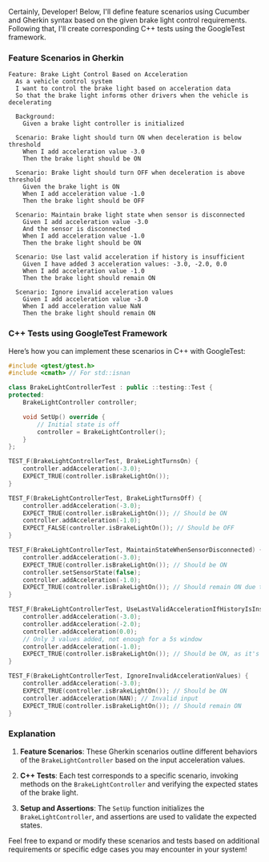 Certainly, Developer! Below, I'll define feature scenarios using Cucumber and Gherkin syntax based on the given brake light control requirements. Following that, I'll create corresponding C++ tests using the GoogleTest framework.

### Feature Scenarios in Gherkin

```gherkin
Feature: Brake Light Control Based on Acceleration
  As a vehicle control system
  I want to control the brake light based on acceleration data
  So that the brake light informs other drivers when the vehicle is decelerating

  Background:
    Given a brake light controller is initialized

  Scenario: Brake light should turn ON when deceleration is below threshold
    When I add acceleration value -3.0
    Then the brake light should be ON

  Scenario: Brake light should turn OFF when deceleration is above threshold
    Given the brake light is ON
    When I add acceleration value -1.0
    Then the brake light should be OFF

  Scenario: Maintain brake light state when sensor is disconnected
    Given I add acceleration value -3.0
    And the sensor is disconnected
    When I add acceleration value -1.0
    Then the brake light should be ON

  Scenario: Use last valid acceleration if history is insufficient
    Given I have added 3 acceleration values: -3.0, -2.0, 0.0
    When I add acceleration value -1.0
    Then the brake light should remain ON

  Scenario: Ignore invalid acceleration values
    Given I add acceleration value -3.0
    When I add acceleration value NaN
    Then the brake light should remain ON
```

### C++ Tests using GoogleTest Framework

Here’s how you can implement these scenarios in C++ with GoogleTest:

```cpp
#include <gtest/gtest.h>
#include <cmath> // For std::isnan

class BrakeLightControllerTest : public ::testing::Test {
protected:
    BrakeLightController controller;

    void SetUp() override {
        // Initial state is off
        controller = BrakeLightController();
    }
};

TEST_F(BrakeLightControllerTest, BrakeLightTurnsOn) {
    controller.addAcceleration(-3.0);
    EXPECT_TRUE(controller.isBrakeLightOn());
}

TEST_F(BrakeLightControllerTest, BrakeLightTurnsOff) {
    controller.addAcceleration(-3.0);
    EXPECT_TRUE(controller.isBrakeLightOn()); // Should be ON
    controller.addAcceleration(-1.0);
    EXPECT_FALSE(controller.isBrakeLightOn()); // Should be OFF
}

TEST_F(BrakeLightControllerTest, MaintainStateWhenSensorDisconnected) {
    controller.addAcceleration(-3.0);
    EXPECT_TRUE(controller.isBrakeLightOn()); // Should be ON
    controller.setSensorState(false);
    controller.addAcceleration(-1.0);
    EXPECT_TRUE(controller.isBrakeLightOn()); // Should remain ON due to disconnection
}

TEST_F(BrakeLightControllerTest, UseLastValidAccelerationIfHistoryIsInsufficient) {
    controller.addAcceleration(-3.0);
    controller.addAcceleration(-2.0);
    controller.addAcceleration(0.0);
    // Only 3 values added, not enough for a 5s window
    controller.addAcceleration(-1.0);
    EXPECT_TRUE(controller.isBrakeLightOn()); // Should be ON, as it's using last valid
}

TEST_F(BrakeLightControllerTest, IgnoreInvalidAccelerationValues) {
    controller.addAcceleration(-3.0);
    EXPECT_TRUE(controller.isBrakeLightOn()); // Should be ON
    controller.addAcceleration(NAN); // Invalid input
    EXPECT_TRUE(controller.isBrakeLightOn()); // Should remain ON
}
```

### Explanation

1. **Feature Scenarios**: These Gherkin scenarios outline different behaviors of the `BrakeLightController` based on the input acceleration values. 

2. **C++ Tests**: Each test corresponds to a specific scenario, invoking methods on the `BrakeLightController` and verifying the expected states of the brake light.

3. **Setup and Assertions**: The `SetUp` function initializes the `BrakeLightController`, and assertions are used to validate the expected states.

Feel free to expand or modify these scenarios and tests based on additional requirements or specific edge cases you may encounter in your system!